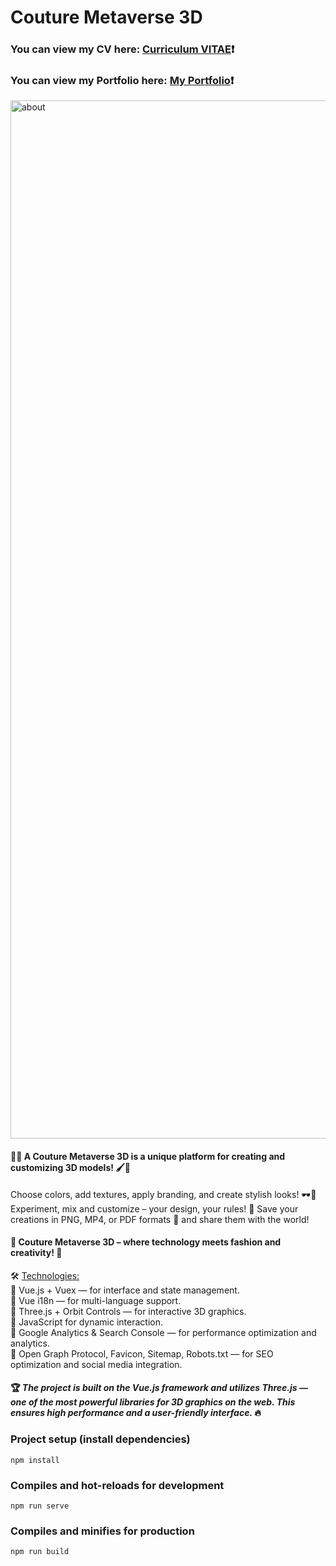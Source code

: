 # Couture Metaverse 3D #
### You can view my CV here: [Curriculum VITAE](https://zorger27.github.io)❗️ ###
### You can view my Portfolio here: [My Portfolio](https://Zorin.Expert)❗️ ###
<img width="1661" alt="about" src="https://github.com/user-attachments/assets/cc4a6eea-6654-4a80-972a-f0f00c4b4883" />

#### 🎨✨ A Couture Metaverse 3D is a unique platform for creating and customizing 3D models! 🖌️👗 ####

Choose colors, add textures, apply branding, and create stylish looks! 🕶️👕 Experiment, mix and customize – your design, your rules! 🚀
Save your creations in PNG, MP4, or PDF formats 📸 and share them with the world!

#### 👑 Couture Metaverse 3D – where technology meets fashion and creativity! 💃 ####

🛠️ <ins>Technologies:</ins><br>
🔹 Vue.js + Vuex — for interface and state management.<br>
🔹 Vue i18n — for multi-language support.<br>
🔹 Three.js + Orbit Controls — for interactive 3D graphics.<br>
🔸 JavaScript for dynamic interaction.<br>
🔸 Google Analytics & Search Console — for performance optimization and analytics.<br>
🔸 Open Graph Protocol, Favicon, Sitemap, Robots.txt — for SEO optimization and social media integration.

#### 🏆 *The project is built on the Vue.js framework and utilizes Three.js — one of the most powerful libraries for 3D graphics on the web. This ensures high performance and a user-friendly interface.* 🔥 ####

### Project setup (install dependencies)
```
npm install
```

### Compiles and hot-reloads for development
```
npm run serve
```

### Compiles and minifies for production
```
npm run build
```
